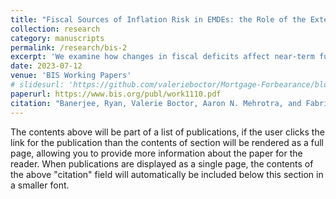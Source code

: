 ```yaml
---
title: "Fiscal Sources of Inflation Risk in EMDEs: the Role of the External Channel"
collection: research
category: manuscripts
permalink: /research/bis-2
excerpt: 'We examine how changes in fiscal deficits affect near-term future inflation in a panel of emerging market and developing economies (EMDEs). Using a novel method for quantile panel regressions with fixed effects, we find that an increase in the fiscal deficit has highly non-linear effects on inflation - that is, a larger impact on upside tail risks than on average inflation. These effects are substantially larger in EMDEs than in advanced economies. We then show that an increase in the fiscal deficit raises the risk of future currency depreciation which magnifies the initial inflation response. This external channel is closely related to sovereign risk, being greater when the share of sovereign debt in foreign currency is large or when a sizeable share of sovereign debt is held by foreign residents. Finally, we find that the effects of fiscal deficits on future inflation are strongly attenuated in inflation targeting regimes and also influenced by constraints on monetary policy.'
date: 2023-07-12
venue: 'BIS Working Papers'
# slidesurl: 'https://github.com/valerieboctor/Mortgage-Forbearance/blob/main/slides_09_12_24.pdf'
paperurl: https://www.bis.org/publ/work1110.pdf
citation: "Banerjee, Ryan, Valerie Boctor, Aaron N. Mehrotra, and Fabrizio Zampolli. Fiscal sources of inflation risk in EMDEs: the role of the external channel. Bank for International Settlements, Monetary and Economic Department, 2023."
---
```


The contents above will be part of a list of publications, if the user clicks the link for the publication than the contents of section will be rendered as a full page, allowing you to provide more information about the paper for the reader. When publications are displayed as a single page, the contents of the above "citation" field will automatically be included below this section in a smaller font.